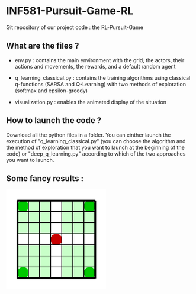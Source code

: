 # INF581-Pursuit-Game-RL

Git repository of our project code : the RL-Pursuit-Game

##  What are the files ?

- env.py : contains the main environment with the grid, the actors, their actions and movements, the rewards, and a default random agent

- q_learning_classical.py : contains the training algorithms using classical q-functions (SARSA and Q-Learning) with two methods of exploration (softmax and epsilon-greedy)

- visualization.py : enables the animated display of the situation

## How to launch the code ?

Download all the python files in a folder. You can einther launch the execution of "q_learning_classical.py" (you can choose the algorithm and the method of exploration that you want to launch at the beginning of the code) or "deep_q_learning.py" according to which of the two approaches you want to launch.

## Some fancy results :

![](perfect_one.gif)
